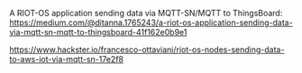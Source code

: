 A RIOT-OS application sending data via MQTT-SN/MQTT to ThingsBoard: https://medium.com/@ditanna.1765243/a-riot-os-application-sending-data-via-mqtt-sn-mqtt-to-thingsboard-41f162e0b9e1

https://www.hackster.io/francesco-ottaviani/riot-os-nodes-sending-data-to-aws-iot-via-mqtt-sn-17e2f8




